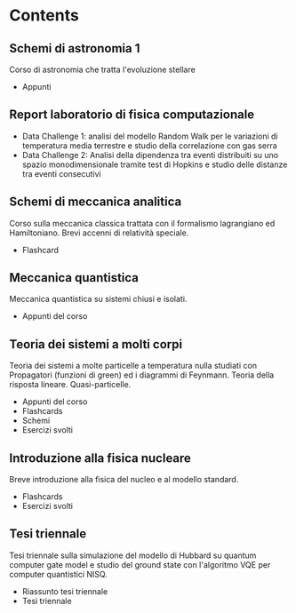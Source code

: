 # Contents

## Schemi di astronomia 1
Corso di astronomia che tratta l'evoluzione stellare
- Appunti

## Report laboratorio di fisica computazionale

- Data Challenge 1: analisi del modello Random Walk per le variazioni di temperatura media terrestre e studio della correlazione con gas serra
- Data Challenge 2: Analisi della dipendenza tra eventi distribuiti su uno spazio monodimensionale tramite test di Hopkins e studio delle distanze tra eventi consecutivi

## Schemi di meccanica analitica
Corso sulla meccanica classica trattata con il formalismo lagrangiano ed Hamiltoniano. Brevi accenni di relatività speciale.
- Flashcard

## Meccanica quantistica
Meccanica quantistica su sistemi chiusi e isolati.
- Appunti del corso 

## Teoria dei sistemi a molti corpi
Teoria dei sistemi a molte particelle a temperatura nulla studiati con Propagatori (funzioni di green) ed i diagrammi di Feynmann. Teoria della risposta lineare. Quasi-particelle.
- Appunti del corso 	
- Flashcards
- Schemi
- Esercizi svolti
 

## Introduzione alla fisica nucleare
Breve introduzione alla fisica del nucleo e al modello standard.
- Flashcards
- Esercizi svolti
 
## Tesi triennale
Tesi triennale sulla simulazione del modello di Hubbard su quantum computer gate model e studio del ground state con l'algoritmo VQE per computer quantistici NISQ.
- Riassunto tesi triennale
- Tesi triennale
  
